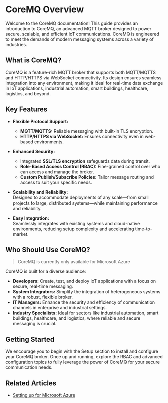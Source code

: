# CoreMQ Overview

Welcome to the CoreMQ documentation! This guide provides an introduction to CoreMQ, an advanced MQTT broker designed to power secure, scalable, and efficient IoT communications. CoreMQ is engineered to meet the demands of modern messaging systems across a variety of industries.


## What is CoreMQ?

CoreMQ is a feature-rich MQTT broker that supports both MQTT/MQTTS and HTTP/HTTPS via WebSocket connectivity. Its design ensures seamless integration into any environment, making it ideal for real-time data exchange in IoT applications, industrial automation, smart buildings, healthcare, logistics, and beyond.


## Key Features

- **Flexible Protocol Support:**  
  - **MQTT/MQTTS:** Reliable messaging with built-in TLS encryption.  
  - **HTTP/HTTPS via WebSocket:** Ensures connectivity even in web-based environments.

- **Enhanced Security:**  
  - Integrated **SSL/TLS encryption** safeguards data during transit.  
  - **Role-Based Access Control (RBAC):** Fine-grained control over who can access and manage the broker.  
  - **Custom Publish/Subscribe Policies:** Tailor message routing and access to suit your specific needs.

- **Scalability and Reliability:**  
  Designed to accommodate deployments of any scale—from small projects to large, distributed systems—while maintaining performance and reliability.

- **Easy Integration:**  
  Seamlessly integrates with existing systems and cloud-native environments, reducing setup complexity and accelerating time-to-market.


## Who Should Use CoreMQ?

> CoreMQ is currently only available for Microsoft Azure

CoreMQ is built for a diverse audience:
- **Developers:** Create, test, and deploy IoT applications with a focus on secure, real-time messaging.
- **System Integrators:** Simplify the integration of heterogeneous systems with a robust, flexible broker.
- **IT Managers:** Enhance the security and efficiency of communication channels in enterprise and industrial settings.
- **Industry Specialists:** Ideal for sectors like industrial automation, smart buildings, healthcare, and logistics, where reliable and secure messaging is crucial.


## Getting Started

We encourage you to begin with the Setup section to install and configure your CoreMQ broker. Once up and running, explore the RBAC and advanced configuration topics to fully leverage the power of CoreMQ for your secure communication needs.

## Related Articles
- [Setting up for Microsoft Azure](azure/setup.md)
